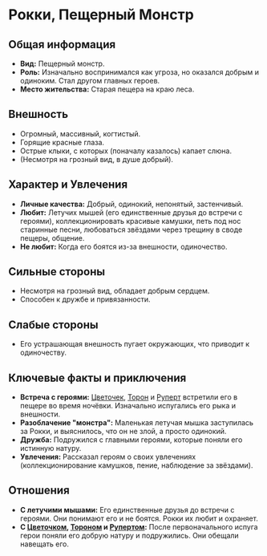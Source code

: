 # Рокки, Пещерный Монстр

## Общая информация

- **Вид:** Пещерный монстр.
- **Роль:** Изначально воспринимался как угроза, но оказался добрым и одиноким. Стал другом главных героев.
- **Место жительства:** Старая пещера на краю леса.

## Внешность

- Огромный, массивный, когтистый.
- Горящие красные глаза.
- Острые клыки, с которых (поначалу казалось) капает слюна.
- (Несмотря на грозный вид, в душе добрый).

## Характер и Увлечения

- **Личные качества:** Добрый, одинокий, непонятый, застенчивый.
- **Любит:** Летучих мышей (его единственные друзья до встречи с героями), коллекционировать красивые камушки, петь под нос старинные песни, любоваться звёздами через трещину в своде пещеры, общение.
- **Не любит:** Когда его боятся из-за внешности, одиночество.

## Сильные стороны

- Несмотря на грозный вид, обладает добрым сердцем.
- Способен к дружбе и привязанности.

## Слабые стороны

- Его устрашающая внешность пугает окружающих, что приводит к одиночеству.

## Ключевые факты и приключения

- **Встреча с героями:** [Цветочек](characters/main_heroes/cvetochek.md), [Торон](characters/main_heroes/toron.md) и [Руперт](characters/main_heroes/rupert.md) встретили его в пещере во время ночёвки. Изначально испугались его рыка и внешности.
- **Разоблачение "монстра":** Маленькая летучая мышка заступилась за Рокки, и выяснилось, что он не злой, а просто одинокий.
- **Дружба:** Подружился с главными героями, которые поняли его истинную натуру.
- **Увлечения:** Рассказал героям о своих увлечениях (коллекционирование камушков, пение, наблюдение за звёздами).

## Отношения

- **С летучими мышами:** Его единственные друзья до встречи с героями. Они понимают его и не боятся. Рокки их любит и охраняет.
- **С [Цветочком](characters/main_heroes/cvetochek.md), [Тороном](characters/main_heroes/toron.md) и [Рупертом](characters/main_heroes/rupert.md):** После первоначального испуга герои поняли его добрую натуру и подружились. Они обещали навещать его.
